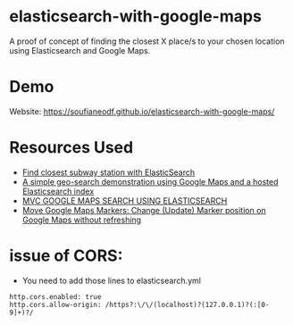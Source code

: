 # elasticsearch-with-google-maps

A proof of concept of finding the closest X place/s to your chosen location using Elasticsearch and Google Maps.

# Demo

Website: https://soufianeodf.github.io/elasticsearch-with-google-maps/

# Resources Used
* [Find closest subway station with ElasticSearch](https://web.archive.org/web/20170625134636/http://gauth.fr/2012/09/find-closest-subway-station-with-elasticsearch/)
* [A simple geo-search demonstration using Google Maps and a hosted Elasticsearch index](https://github.com/baojie/elastic-map)
* [MVC GOOGLE MAPS SEARCH USING ELASTICSEARCH](https://damienbod.com/2015/01/07/mvc-google-maps-search-using-elasticsearch/)
* [Move Google Maps Markers: Change (Update) Marker position on Google Maps without refreshing](https://www.aspsnippets.com/Articles/Move-Google-Maps-Markers-Change-Update-Marker-position-on-Google-Maps-without-refreshing.aspx)

# issue of CORS:
* You need to add those lines to elasticsearch.yml
```
http.cors.enabled: true
http.cors.allow-origin: /https?:\/\/(localhost)?(127.0.0.1)?(:[0-9]+)?/
```
